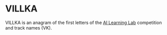 # VILLKA
VILLKA is an anagram of the first letters of the [AI Learning Lab](https://ai-learninglab.itmo.ru/) competition and track names (VK).
